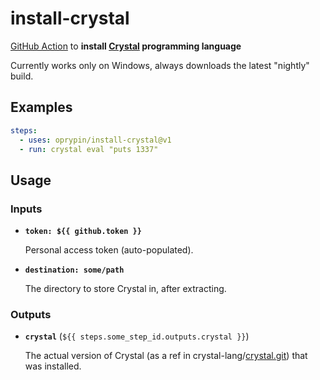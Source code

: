 install-crystal
===============

[GitHub Action][] to **install [Crystal][] programming language**

Currently works only on Windows, always downloads the latest "nightly" build.

## Examples

```yaml
steps:
  - uses: oprypin/install-crystal@v1
  - run: crystal eval "puts 1337"
```

## Usage

### Inputs

* **`token: ${{ github.token }}`**

  Personal access token (auto-populated).

* **`destination: some/path`**

  The directory to store Crystal in, after extracting.

### Outputs

* **`crystal`** (`${{ steps.some_step_id.outputs.crystal }}`)

  The actual version of Crystal (as a ref in crystal-lang/[crystal.git][]) that was installed.


[github action]: https://github.com/features/actions
[crystal]: https://crystal-lang.org/
[crystal.git]: https://github.com/crystal-lang/crystal
